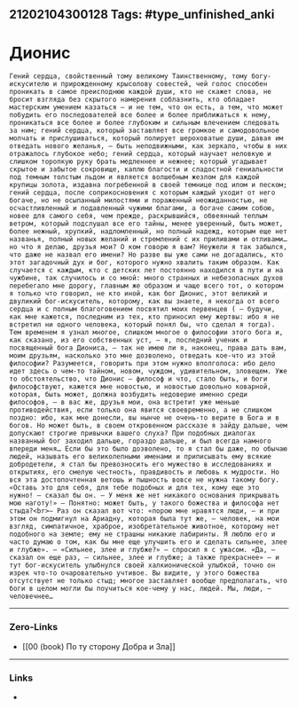 21202104300128
Tags: #type_unfinished_anki
---
# Дионис

    Гений сердца, свойственный тому великому Таинственному, тому богу-искусителю и прирожденному крысолову совестей, чей голос способен проникать в самое преисподнюю каждой души, кто не скажет слова, не бросит взгляда без скрытого намерения соблазнить, кто обладает мастерским умением казаться – и не тем, что он есть, а тем, что может побудить его последователей все более и более приближаться к нему, проникаться все более и более глубоким и сильным влечением следовать за ним; гений сердца, который заставляет все громкое и самодовольное молчать и прислушиваться, который полирует шероховатые души, давая им отведать нового желанья, – быть неподвижными, как зеркало, чтобы в них отражалось глубокое небо; гений сердца, который научает неловкую и слишком торопкую руку брать медленнее и нежнее; который угадывает скрытое и забытое сокровище, каплю благости и сладостной гениальности под темным толстым льдом и является волшебным жезлом для каждой крупицы золота, издавна погребенной в своей темнице под илом и песком; гений сердца, после соприкосновения с которым каждый уходит от него богаче, но не осыпанный милостями и пораженный неожиданностью, не осчастливленный и подавленный чужими благами, а богаче самим собою, новее для самого себя, чем прежде, раскрывшийся, обвеянный теплым ветром, который подслушал все его тайны, менее уверенный, быть может, более нежный, хрупкий, надломленный, но полный надежд, которым еще нет названья, полный новых желаний и стремлений с их приливами и отливами… но что я делаю, друзья мои? О ком говорю я вам? Неужели я так забылся, что даже не назвал его имени? Но разве вы уже сами не догадались, кто этот загадочный дух и бог, которого нужно хвалить таким образом. Как случается с каждым, кто с детских лет постоянно находился в пути и на чужбине, так случилось и со мной: много странных и небезопасных духов перебегало мне дорогу, главным же образом и чаще всего тот, о котором я только что говорил, не кто иной, как бог Дионис, этот великий и двуликий бог-искуситель, которому, как вы знаете, я некогда от всего сердца и с полным благоговением посвятил моих первенцев ( – будучи, как мне кажется, последним из тех, кто приносил ему жертвы: ибо я не встретил ни одного человека, который понял бы, что сделал я тогда). Тем временем я узнал многое, слишком многое о философии этого бога и, как сказано, из его собственных уст, – я, последний ученик и посвященный бога Диониса, – так не имею ли я, наконец, права дать вам, моим друзьям, насколько это мне дозволено, отведать кое-что из этой философии? Разумеется, говорить при этом нужно вполголоса: ибо дело идет здесь о чем-то тайном, новом, чуждом, удивительном, зловещем. Уже то обстоятельство, что Дионис – философ и что, стало быть, и боги философствуют, кажется мне новостью, и новостью довольно коварной, которая, быть может, должна возбудить недоверие именно среди философов, – в вас же, друзья мои, она встретит уже меньше противодействия, если только она явится своевременно, а не слишком поздно: ибо, как мне донесли, вы нынче не очень-то верите в Бога и в богов. Но может быть, в своем откровенном рассказе я зайду дальше, чем допускают строгие привычки вашего слуха? При подобных диалогах названный бог заходил дальше, гораздо дальше, и был всегда намного впереди меня… Если бы это было дозволено, то я стал бы даже, по обычаю людей, называть его великолепными именами и приписывать ему всякие добродетели, я стал бы превозносить его мужество в исследованиях и открытиях, его смелую честность, правдивость и любовь к мудрости. Но вся эта достопочтенная ветошь и пышность вовсе не нужна такому богу. «Оставь это для себя, для тебе подобных и для тех, кому еще это нужно! – сказал бы он. – У меня же нет никакого основания прикрывать мою наготу!» – Понятно: может быть, у такого божества и философа нет стыда?<br>– Раз он сказал вот что: «порою мне нравятся люди, – и при этом он подмигнул на Ариадну, которая была тут же, – человек, на мои взгляд, симпатичное, храброе, изобретательное животное, которому нет подобного на земле; ему не страшны никакие лабиринты. Я люблю его и часто думаю о том, как бы мне еще улучшить его и сделать сильнее, злее и глубже». – «Сильнее, злее и глубже?» – спросил я с ужасом. «Да, – сказал он еще раз, – сильнее, злее и глубже; а также прекраснее» – и тут бог-искуситель улыбнулся своей халкионической улыбкой, точно он изрек что-то очаровательно учтивое. Вы видите, у этого божества отсутствует не только стыд; многое заставляет вообще предполагать, что боги в целом могли бы поучиться кое-чему у нас, людей. Мы, люди, – человечнее…

---
### Zero-Links
- [[00 (book) По ту сторону Добра и Зла]]
---
### Links
-